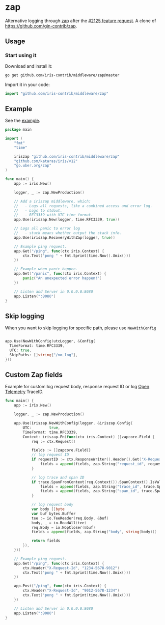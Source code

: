 # zap

Alternative logging through [zap](https://github.com/uber-go/zap) after the [#2125 feature request](https://github.com/kataras/iris/issues/2125). A clone of https://github.com/gin-contrib/zap.

## Usage

### Start using it

Download and install it:

```sh
go get github.com/iris-contrib/middleware/zap@master
```

Import it in your code:

```go
import "github.com/iris-contrib/middleware/zap"
```

## Example

See the [example](_examples/example_1main.go).

```go
package main

import (
	"fmt"
	"time"

	iriszap "github.com/iris-contrib/middleware/zap"
	"github.com/kataras/iris/v12"
	"go.uber.org/zap"
)

func main() {
	app := iris.New()

	logger, _ := zap.NewProduction()

	// Add a iriszap middleware, which:
	//   - Logs all requests, like a combined access and error log.
	//   - Logs to stdout.
	//   - RFC3339 with UTC time format.
	app.Use(iriszap.New(logger, time.RFC3339, true))

	// Logs all panic to error log
	//   - stack means whether output the stack info.
	app.Use(iriszap.RecoveryWithZap(logger, true))

	// Example ping request.
	app.Get("/ping", func(ctx iris.Context) {
		ctx.Text("pong " + fmt.Sprint(time.Now().Unix()))
	})

	// Example when panic happen.
	app.Get("/panic", func(ctx iris.Context) {
		panic("An unexpected error happen!")
	})

	// Listen and Server in 0.0.0.0:8080
	app.Listen(":8080")
}
```

## Skip logging

When you want to skip logging for specific path,
please use `NewWithConfig`

```go

app.Use(NewWithConfig(utcLogger, &Config{
  TimeFormat: time.RFC3339,
  UTC: true,
  SkipPaths: []string{"/no_log"},
}))
```

## Custom Zap fields

Example for custom log request body, response request ID or log [Open Telemetry](https://opentelemetry.io/) TraceID.

```go
func main() {
	app := iris.New()

	logger, _ := zap.NewProduction()

	app.Use(iriszap.NewWithConfig(logger, &iriszap.Config{
		UTC:        true,
		TimeFormat: time.RFC3339,
		Context: iriszap.Fn(func(ctx iris.Context) []zapcore.Field {
			req := ctx.Request()

			fields := []zapcore.Field{}
			// log request ID
			if requestID := ctx.ResponseWriter().Header().Get("X-Request-Id"); requestID != "" {
				fields = append(fields, zap.String("request_id", requestID))
			}

			// log trace and span ID
			if trace.SpanFromContext(req.Context()).SpanContext().IsValid() {
				fields = append(fields, zap.String("trace_id", trace.SpanFromContext(req.Context()).SpanContext().TraceID().String()))
				fields = append(fields, zap.String("span_id", trace.SpanFromContext(req.Context()).SpanContext().SpanID().String()))
			}

			// log request body
			var body []byte
			var buf bytes.Buffer
			tee := io.TeeReader(req.Body, &buf)
			body, _ = io.ReadAll(tee)
			req.Body = io.NopCloser(&buf)
			fields = append(fields, zap.String("body", string(body)))

			return fields
		}),
	}))

	// Example ping request.
	app.Get("/ping", func(ctx iris.Context) {
		ctx.Header("X-Request-Id", "1234-5678-9012")
		ctx.Text("pong " + fmt.Sprint(time.Now().Unix()))
	})

	app.Post("/ping", func(ctx iris.Context) {
		ctx.Header("X-Request-Id", "9012-5678-1234")
		ctx.Text("pong " + fmt.Sprint(time.Now().Unix()))
	})

	// Listen and Server in 0.0.0.0:8080
	app.Listen(":8080")
}
```

